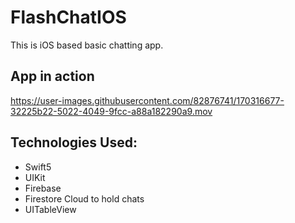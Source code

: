 # FlashChatIOS

This is iOS based basic chatting app.

## App in action

https://user-images.githubusercontent.com/82876741/170316677-32225b22-5022-4049-9fcc-a88a182290a9.mov

## Technologies Used:

- Swift5
- UIKit
- Firebase
- Firestore Cloud to hold chats
- UITableView
